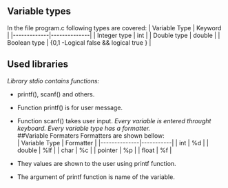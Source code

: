 ## Variable types
In the file program.c following types are covered:
| Variable Type    | Keyword |
|-------------|--------------|
| Integer type | int |
| Double type | double | 
| Boolean type | {0,1 -Logical false && logical true }  |
## Used libraries
_Library stdio contains functions:_
- printf(), scanf() and others.  
- Function printf() is for user message.  
- Function scanf() takes user input. 
_Every variable is entered throught keyboard. Every variable type has a formatter._  
##Variable  Formaters
Formatters are shown bellow:    
| Variable Type | Formatter |
|--------------|-----------|
| int          | %d        |
| double       | %lf       |
| char         | %c        |
| pointer      | %p        |
| float        | %f        |


- They values are shown to the user using printf function.   
- The argument of printf function is name of the variable. 
